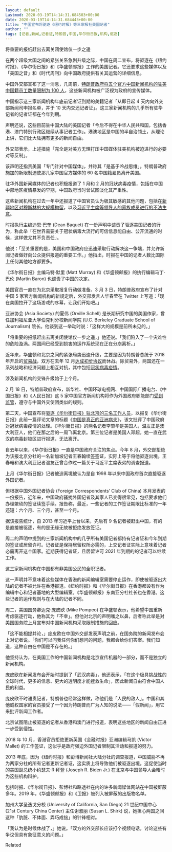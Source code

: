 ```yaml
---
layout: default
Lastmod: 2020-03-19T14:14:31.684503+00:00
date: 2020-03-19T14:14:31.684443+00:00
title: "中国宣布将驱逐《纽约时报》等三家报社美国记者"
author: ""
tags: [记者,新闻,记者证,特朗普,中国,华尔街日报,机构,驱逐]
---
```


将重要的报纸赶出去离关闭使馆仅一步之遥

在两个超级大国之间的紧张关系急剧升级之际，中国在周二宣布，将驱逐在《纽约时报》、《华尔街日报》和《华盛顿邮报》工作的美国记者。它还要求这些媒体以及「美国之音」和《时代周刊》向中国政府提供有关其运营的详细信息。

中国外交部宣布了这一消息，几周前，[特朗普政府将五个官方中国新闻机构的驻美中国籍员工数量限制为 100 人](https://nei.st/medium/wsj/u-s-orders-cap-on-chinese-state-media-personnel)，这些新闻机构被广泛视为政府的宣传媒体。

中国指示这三家新闻机构年底前记者证到期的美籍记者「从即日起 4 天内向外交部新闻司申报名单，并于 10 天内交还记者证」。这三家新闻机构的几乎所有驻华记者的记者证都在今年到期。

声明还说，这些目前驻中国大陆的美国记者「今后不得在中华人民共和国，包括香港、澳门特别行政区继续从事记者工作」。港澳地区是中国的半自治领土，从理论上讲，它们比大陆拥有更多的新闻自由。

外交部表示，上述措施「完全是对美方无理打压中国媒体驻美机构被迫进行的必要对等反制」。

该声明还指责美国「专门针对中国媒体」，并称其「是基于冷战思维」。特朗普政府施加的新限制迫使那几家中国官方媒体的 60 名中国籍雇员离开美国。

驻华外国新闻媒体的记者也积极报道了 1 月和 2 月的冠状病毒疫情，包括在中国中部地区疫情暴发的早期，中国政府当时曾试图淡化其严重性。

这些新闻机构在过去一年中还报道了中国官员认为极其敏感的其他问题，包括在[新疆地区对穆斯林的大规模拘留](https://nei.st/tag/xinjiang-camps)，以及[习近平主席等领导人的家族成员进行的不法生意](https://www.wsj.com/articles/chinese-presidents-cousin-draws-scrutiny-of-australian-authorities-11564500031)。

时报执行主编迪恩·巴奎 (Dean Baquet) 在一份声明中谴责了驱逐美国记者的行为，称此举「在世界需要关于冠状病毒大流行的可信信息能自由、公开流通的时候，这样做尤其不负责任」。

他说：「至关重要的是，美国和中国政府应迅速采取行动解决这一争端，并允许新闻记者做好向公众提供报道的重要工作。」他指出，时报在中国的记者人数比国际上任何其他地方都要多。

《华尔街日报》主编马特·默里 (Matt Murray) 和《华盛顿邮报》的执行编辑马丁·巴伦 (Martin Baron) 也谴责了中国的决定。

美国官员一直在为北京采取报复行动做准备。3 月 3 日，特朗普政府宣布了针对中国 5 家官方新闻机构的新规定后，外交部发言人华春莹在 Twitter 上写道：「现在美国拉开了这场游戏的序幕，让我们开始吧。」

亚洲协会 (Asia Society) 的夏伟 (Orville Schell) 是长期研究中国的美国作家，曾任加利福尼亚大学伯克利分校新闻学院 (U.C. Berkeley Graduate School of Journalism) 院长。他谈到这一举动时说：「这样大的规模是前所未见的。」

「将重要的报纸赶出去离关闭使馆仅一步之遥，」他还说。「我们陷入了一个灾难性的危险漩涡。两国间已经受到损害的运作系统现在正在分崩离析。」

近年来，华盛顿和北京之间的紧张局势迅速升级，主要是因为特朗普总统于 2018 年开启的[贸易战](https://nei.st/tag/us-china-trade-dispute)，双方在去年 12 月[达成初步协议](https://nei.st/medium/wsj/u-s-china-sign-deal-easing-trade-tensions)而休战。除贸易外，两国还在一系列战略和经济问题上相互对抗，其中包括[冠状病毒疫情](https://nei.st/medium/nytimes/china-spins-tale-that-the-u-s-army-started-the-coronavirus-epidemic)。

涉及新闻机构的交锋升级始于上个月。

2 月 18 日，特朗普政府宣布，新华社、中国环球电视网、中国国际广播电台、《中国日报》和《人民日报》这 5 家中国官方新闻机构将作为外国政府职能部门[受到监管](https://nei.st/medium/wsj/u-s-orders-cap-on-chinese-state-media-personnel)，遵守与中国外交使团类似的规则。

第二天，中国宣布将[驱逐《华尔街日报》驻北京的三名工作人员](https://nei.st/medium/wsj/china-expels-three-wall-street-journal-reporters)，以报复《华尔街日报》此前一篇评论文章的标题《[中国是真正的亚洲病夫](https://www.wsj.com/articles/china-is-the-real-sick-man-of-asia-11580773677)》，该文批评了中国政府对冠状病毒疫情的处理。《华尔街日报》的两名记者李肇华是美国人，温友正是澳大利亚人，他们在那之后的一周飞离北京。第三位记者是美国人邓超，她一直在武汉的病毒封锁区进行报道，无法离开。

自去年以来，《华尔街日报》一直是中国政府关注的焦点。今年 8 月，外交部拒绝为该报北京分社的一名新加坡记者王春翰续签签证，实际上等于将他驱逐出境。王春翰和澳大利亚记者温友正曾合作过一篇关于习近平主席表弟的调查报道。

上月《华尔街日报》记者被迫离境被认为是自 1998 年以来中国政府首次直接驱逐外国记者。

但根据中国外国记者协会 (Foreign Correspondents’ Club of China) 本月发表的一份报告，近年来，中国政府骚扰外国记者及其家人已变得很常见，包括要求他们办理繁琐的签证续签手续。报告称，最近，一些记者的工作签证期限比标准的一年还短：六个月、三个月，甚至一个月。

据该报告统计，自 2013 年习近平上台以来，先后有 9 名记者被赶出中国，有的是直接被驱逐，有的是无缘无故被拒绝发放签证。

周二的声明中提到的三家新闻机构中的几乎所有美国记者都持有记者证和今年到期的签证或居留许可。记者证是保持居留权所必需的，上交记者证实际上意味着记者必需离开这个国家。近期获得记者证，且居留许可 2021 年到期的的记者可以继续工作。

这三家新闻机构在中国都有非美国公民的全职记者。

这一声明并不意味着这些媒体在香港的新闻编辑室需要停止运作，即使被驱逐出大陆的记者不被允许在香港报道。《纽约时报》和《华尔街日报》在香港都设有作为编辑中心和记者基地的大型编辑室。《华盛顿邮报》东南亚分社社长也在香港。这些记者的运作规则与在大陆的记者不同。

周二，美国国务卿迈克·庞皮欧 (Mike Pompeo) 在华盛顿表示，他希望中国重新考虑驱逐行动，他称其为「不幸」。但他对北京的声明嗤之以鼻，后者称此举是对美国国务院上月宣布对中国新闻机构采取限制措施的回应。

「这不能相提并论，」庞皮欧在中国外交部发表声明之前，在国务院的新闻发布会上对记者说。「你们可以问我任何你们想问的问题，我都会给你们答案。我们知道，这种自由在中国是不存在的。」

他坚持认为，在美国工作的中国新闻机构是北京宣传机器的一部分，而不是独立的新闻机构。

庞皮欧在新闻发布会开始时提到了「武汉病毒」，他还表示，「在这个极具挑战性的全球时代，更多的信息、更大的透明度才能拯救生命」，因此新闻自由符合中国人民的利益。

庞皮欧不时谴责记者，特朗普也经常这样做，称他们是「人民的敌人」。中国和其他威权国家的官员接受了一个因为特朗普而广为人知的说法——「假新闻」，用它来批评新闻工作者。

北京试图阻止被驱逐的记者从香港和澳门进行报道，表明这些地区的新闻自由正进一步受到侵蚀。

2018 年 10 月，香港官员拒绝更新英国《金融时报》亚洲编辑马凯 (Victor Mallet) 的工作签证，这似乎是政府强迫外国记者限制其活动和报道的努力。

2013 年底，因为《纽约时报》和彭博新闻社大陆分社的调查报道，中国威胁不再为两家分社的所有记者更新记者证，这实质上将导致他们被驱逐出境。这促使当时的美国副总统小约瑟夫·R·拜登 (Joseph R. Biden Jr.) 在北京与中国领导人会晤时为这些机构辩护。

包括时报、《华尔街日报》、彭博社和路透社在内的许多新闻媒体网站在中国被屏蔽多年。2019 年，《华盛顿邮报》和《卫报》被列入被屏蔽的出版物名单。

加州大学圣迭戈分校 (University of California, San Diego) 21 世纪中国中心 (21st Century China Center) 主任谢淑丽 (Susan L. Shirk) 说，她担心两国之间这种「肮脏、不体面、弄巧成拙」的针锋相对。

「我认为是时候休战了，」她说。「双方的外交部长应该打个视频电话，讨论这些有争议但具有象征意义的问题。」

Related

